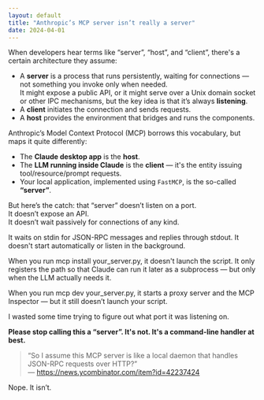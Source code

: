 ```yaml
---
layout: default
title: "Anthropic’s MCP server isn’t really a server"
date: 2024-04-01
---
```


When developers hear terms like “server”, “host”, and “client”, there's a certain architecture they assume:

- A **server** is a process that runs persistently, waiting for connections — not something you invoke only when needed.  
  It might expose a public API, or it might serve over a Unix domain socket or other IPC mechanisms, but the key idea is that it’s always **listening**.
- A **client** initiates the connection and sends requests.
- A **host** provides the environment that bridges and runs the components.

Anthropic’s Model Context Protocol (MCP) borrows this vocabulary, but maps it quite differently:

- The **Claude desktop app** is the **host**.
- The **LLM running inside Claude** is the **client** — it's the entity issuing tool/resource/prompt requests.
- Your local application, implemented using `FastMCP`, is the so-called **“server”**.

But here’s the catch: that “server” doesn’t listen on a port.  
It doesn’t expose an API.  
It doesn’t wait passively for connections of any kind.

It waits on stdin for JSON-RPC messages and replies through stdout.
It doesn't start automatically or listen in the background.

When you run mcp install your_server.py, it doesn't launch the script.
It only registers the path so that Claude can run it later as a subprocess — but only when the LLM actually needs it.

When you run mcp dev your_server.py, it starts a proxy server and the MCP Inspector — but it still doesn’t launch your script.

I wasted some time trying to figure out what port it was listening on.


**Please stop calling this a “server”. It's not. It's a command-line handler at best.**

> “So I assume this MCP server is like a local daemon that handles JSON-RPC requests over HTTP?”  
> — https://news.ycombinator.com/item?id=42237424

Nope. It isn’t.
